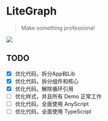# LiteGraph

> Make something professional

[![](https://static.gausszhou.top/data/image/project/litegraph.png)](https://gausszhou.github.io/litegraph/)

## TODO

- [x] 优化代码，拆分App和Lib
- [x] 优化代码，拆分组件和核心
- [x] 优化代码，解除循环引用
- [ ] 优化样式，并且所有 Demo 正常工作
- [ ] 优化代码，全面使用 AnyScript
- [ ] 优化代码，全面使用 TypeScript
